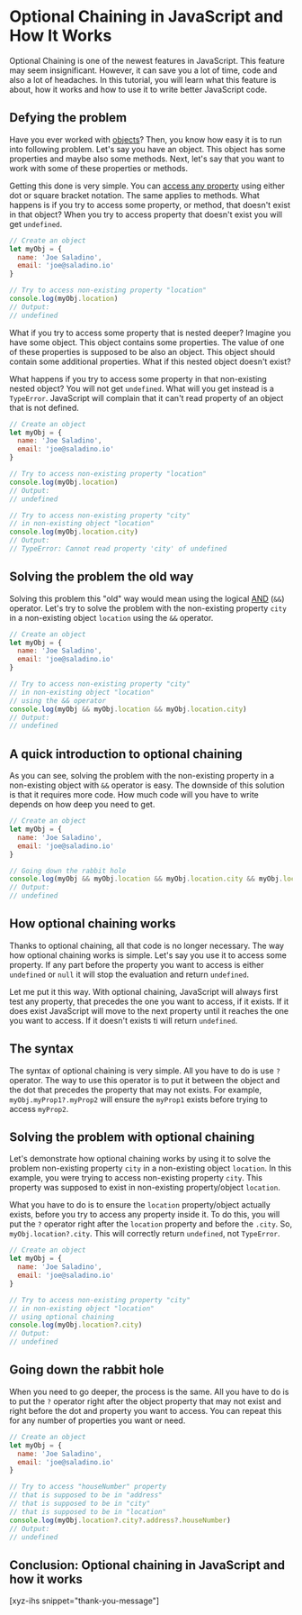 # Optional Chaining in JavaScript and How It Works

Optional Chaining is one of the newest features in JavaScript. This feature may seem insignificant. However, it can save you a lot of time, code and also a lot of headaches. In this tutorial, you will learn what this feature is about, how it works and how to use it to write better JavaScript code.

<!--more-->
<!--
Table of Contents:
-->

## Defying the problem

Have you ever worked with [objects]? Then, you know how easy it is to run into following problem. Let's say you have an object. This object has some properties and maybe also some methods. Next, let's say that you want to work with some of these properties or methods.

Getting this done is very simple. You can [access any property] using either dot or square bracket notation. The same applies to methods. What happens is if you try to access some property, or method, that doesn't exist in that object? When you try to access property that doesn't exist you will get `undefined`.

```JavaScript
// Create an object
let myObj = {
  name: 'Joe Saladino',
  email: 'joe@saladino.io'
}

// Try to access non-existing property "location"
console.log(myObj.location)
// Output:
// undefined
```

What if you try to access some property that is nested deeper? Imagine you have some object. This object contains some properties. The value of one of these properties is supposed to be also an object. This object should contain some additional properties. What if this nested object doesn't exist?

What happens if you try to access some property in that non-existing nested object? You will not get `undefined`. What will you get instead is a `TypeError`. JavaScript will complain that it can't read property of an object that is not defined.

```JavaScript
// Create an object
let myObj = {
  name: 'Joe Saladino',
  email: 'joe@saladino.io'
}

// Try to access non-existing property "location"
console.log(myObj.location)
// Output:
// undefined

// Try to access non-existing property "city"
// in non-existing object "location"
console.log(myObj.location.city)
// Output:
// TypeError: Cannot read property 'city' of undefined
```

## Solving the problem the old way

Solving this problem this "old" way would mean using the logical [AND] (`&&`) operator. Let's try to solve the problem with the non-existing property `city` in a non-existing object `location` using the `&&` operator.

```JavaScript
// Create an object
let myObj = {
  name: 'Joe Saladino',
  email: 'joe@saladino.io'
}

// Try to access non-existing property "city"
// in non-existing object "location"
// using the && operator
console.log(myObj && myObj.location && myObj.location.city)
// Output:
// undefined
```

## A quick introduction to optional chaining

As you can see, solving the problem with the non-existing property in a non-existing object with `&&` operator is easy. The downside of this solution is that it requires more code. How much code will you have to write depends on how deep you need to get.

```JavaScript
// Create an object
let myObj = {
  name: 'Joe Saladino',
  email: 'joe@saladino.io'
}

// Going down the rabbit hole
console.log(myObj && myObj.location && myObj.location.city && myObj.location.city.address && myObj.location.city.address.houseNumber)
// Output:
// undefined
```

## How optional chaining works

Thanks to optional chaining, all that code is no longer necessary. The way how optional chaining works is simple. Let's say you use it to access some property. If any part before the property you want to access is either `undefined` or `null` it will stop the evaluation and return `undefined`.

Let me put it this way. With optional chaining, JavaScript will always first test any property, that precedes the one you want to access, if it exists. If it does exist JavaScript will move to the next property until it reaches the one you want to access. If it doesn't exists ti will return `undefined`.

## The syntax

The syntax of optional chaining is very simple. All you have to do is use `?` operator. The way to use this operator is to put it between the object and the dot that precedes the property that may not exists. For example, `myObj.myProp1?.myProp2` will ensure the `myProp1` exists before trying to access `myProp2`.

## Solving the problem with optional chaining

Let's demonstrate how optional chaining works by using it to solve the problem non-existing property `city` in a non-existing object `location`. In this example, you were trying to access non-existing property `city`. This property was supposed to exist in non-existing property/object `location`.

What you have to do is to ensure the `location` property/object actually exists, before you try to access any property inside it. To do this, you will put the `?` operator right after the `location` property and before the `.city`. So, `myObj.location?.city`. This will correctly return `undefined`, not `TypeError`.

```JavaScript
// Create an object
let myObj = {
  name: 'Joe Saladino',
  email: 'joe@saladino.io'
}

// Try to access non-existing property "city"
// in non-existing object "location"
// using optional chaining
console.log(myObj.location?.city)
// Output:
// undefined
```

## Going down the rabbit hole

When you need to go deeper, the process is the same. All you have to do is to put the `?` operator right after the object property that may not exist and right before the dot and property you want to access. You can repeat this for any number of properties you want or need.

```JavaScript
// Create an object
let myObj = {
  name: 'Joe Saladino',
  email: 'joe@saladino.io'
}

// Try to access "houseNumber" property
// that is supposed to be in "address"
// that is supposed to be in "city"
// that is supposed to be in "location"
console.log(myObj.location?.city?.address?.houseNumber)
// Output:
// undefined
```

## Conclusion: Optional chaining in JavaScript and how it works

[xyz-ihs snippet="thank-you-message"]

<!-- ### Links -->
[objects]: https://blog.alexdevero.com/javascript-objects-pt1/
[access any property]: https://blog.alexdevero.com/javascript-objects-pt1/#accessing-properties
[AND]: https://developer.mozilla.org/en-US/docs/Web/JavaScript/Reference/Operators/Logical_AND

<!--
### Meta:
-
-->

<!--
### Keywords:
- Optional chaining in JavaScript
- Optional chaining
-->

<!--
### Resources:
-
-->
